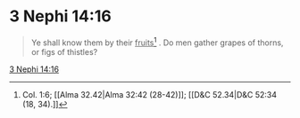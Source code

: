 # 3 Nephi 14:16

> Ye shall know them by their <u>fruits</u>[^a] . Do men gather grapes of thorns, or figs of thistles?

[3 Nephi 14:16](https://www.churchofjesuschrist.org/study/scriptures/bofm/3-ne/14?lang=eng&id=p16#p16)


[^a]: Col. 1:6; [[Alma 32.42|Alma 32:42 (28-42)]]; [[D&C 52.34|D&C 52:34 (18, 34).]]
